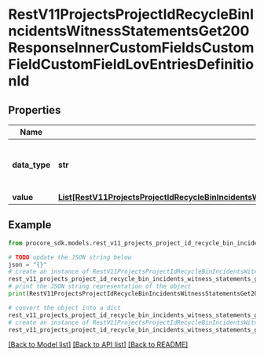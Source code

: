 # RestV11ProjectsProjectIdRecycleBinIncidentsWitnessStatementsGet200ResponseInnerCustomFieldsCustomFieldCustomFieldLovEntriesDefinitionId


## Properties

Name | Type | Description | Notes
------------ | ------------- | ------------- | -------------
**data_type** | **str** | The data type of the Custom Field Definition. | [optional] 
**value** | [**List[RestV11ProjectsProjectIdRecycleBinIncidentsWitnessStatementsGet200ResponseInnerCustomFieldsCustomFieldCustomFieldLovEntriesDefinitionIdValueInner]**](RestV11ProjectsProjectIdRecycleBinIncidentsWitnessStatementsGet200ResponseInnerCustomFieldsCustomFieldCustomFieldLovEntriesDefinitionIdValueInner.md) |  | [optional] 

## Example

```python
from procore_sdk.models.rest_v11_projects_project_id_recycle_bin_incidents_witness_statements_get200_response_inner_custom_fields_custom_field_custom_field_lov_entries_definition_id import RestV11ProjectsProjectIdRecycleBinIncidentsWitnessStatementsGet200ResponseInnerCustomFieldsCustomFieldCustomFieldLovEntriesDefinitionId

# TODO update the JSON string below
json = "{}"
# create an instance of RestV11ProjectsProjectIdRecycleBinIncidentsWitnessStatementsGet200ResponseInnerCustomFieldsCustomFieldCustomFieldLovEntriesDefinitionId from a JSON string
rest_v11_projects_project_id_recycle_bin_incidents_witness_statements_get200_response_inner_custom_fields_custom_field_custom_field_lov_entries_definition_id_instance = RestV11ProjectsProjectIdRecycleBinIncidentsWitnessStatementsGet200ResponseInnerCustomFieldsCustomFieldCustomFieldLovEntriesDefinitionId.from_json(json)
# print the JSON string representation of the object
print(RestV11ProjectsProjectIdRecycleBinIncidentsWitnessStatementsGet200ResponseInnerCustomFieldsCustomFieldCustomFieldLovEntriesDefinitionId.to_json())

# convert the object into a dict
rest_v11_projects_project_id_recycle_bin_incidents_witness_statements_get200_response_inner_custom_fields_custom_field_custom_field_lov_entries_definition_id_dict = rest_v11_projects_project_id_recycle_bin_incidents_witness_statements_get200_response_inner_custom_fields_custom_field_custom_field_lov_entries_definition_id_instance.to_dict()
# create an instance of RestV11ProjectsProjectIdRecycleBinIncidentsWitnessStatementsGet200ResponseInnerCustomFieldsCustomFieldCustomFieldLovEntriesDefinitionId from a dict
rest_v11_projects_project_id_recycle_bin_incidents_witness_statements_get200_response_inner_custom_fields_custom_field_custom_field_lov_entries_definition_id_from_dict = RestV11ProjectsProjectIdRecycleBinIncidentsWitnessStatementsGet200ResponseInnerCustomFieldsCustomFieldCustomFieldLovEntriesDefinitionId.from_dict(rest_v11_projects_project_id_recycle_bin_incidents_witness_statements_get200_response_inner_custom_fields_custom_field_custom_field_lov_entries_definition_id_dict)
```
[[Back to Model list]](../README.md#documentation-for-models) [[Back to API list]](../README.md#documentation-for-api-endpoints) [[Back to README]](../README.md)


